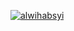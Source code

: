 [![alwihabsyi](https://circleci.com/gh/alwihabsyi/CapNews.svg?style=svg)](https://app.circleci.com/pipelines/circleci/5hCkrU9ccVpxF7ayeVoLQx/6CiFs5cHKXgYbfAvmzchBN)
